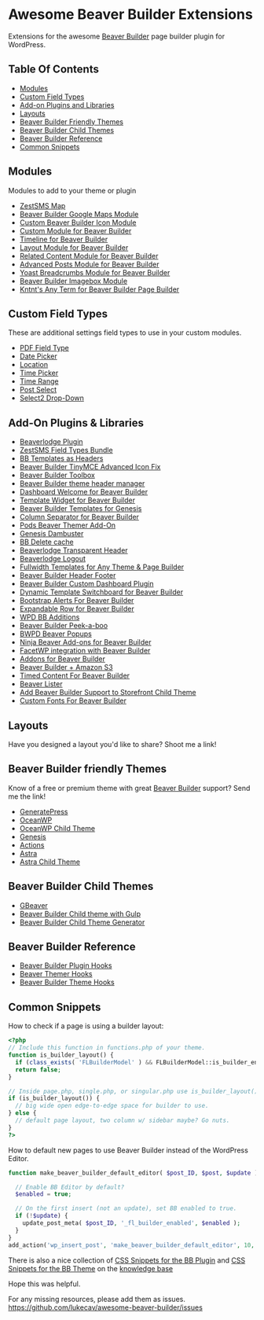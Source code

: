 # Awesome Beaver Builder Extensions
Extensions for the awesome [Beaver Builder](https://www.wpbeaverbuilder.com/) page builder plugin for WordPress.

## Table Of Contents
* [Modules](#modules)
* [Custom Field Types](#custom-field-types)
* [Add-on Plugins and Libraries](#add-on-plugins--libraries)
* [Layouts](#layouts)
* [Beaver Builder Friendly Themes](#beaver-builder-friendly-themes)
* [Beaver Builder Child Themes](#beaver-builder-child-themes)
* [Beaver Builder Reference](#beaver-builder-reference)
* [Common Snippets](#common-snippets)

## Modules
Modules to add to your theme or plugin
* [ZestSMS Map](https://github.com/ZestSMS/BB-Override-Modules)
* [Beaver Builder Google Maps Module](https://github.com/thierrypigot/beaver-builder-googlemaps)
* [Custom Beaver Builder Icon Module](https://github.com/thierrypigot/bb-custom-icon-module)
* [Custom Module for Beaver Builder](https://github.com/bacoords/cb-custom-modules)
* [Timeline for Beaver Builder](https://wordpress.org/plugins/timeline-for-beaver-builder/)
* [Layout Module for Beaver Builder](https://github.com/thierrypigot/bb-layout)
* [Related Content Module for Beaver Builder](https://github.com/johnbuck/bb-related-content)
* [Advanced Posts Module for Beaver Builder](https://github.com/johnbuck/bb-advanced-posts)
* [Yoast Breadcrumbs Module for Beaver Builder](https://github.com/johnbuck/bb-yoast-breadcrumbs)
* [Beaver Builder Imagebox Module](https://wordpress.org/plugins/imagebox-module/)
* [Kntnt's Any Term for Beaver Builder Page Builder](https://wordpress.org/plugins/kntnts-bb-any-term/)

## Custom Field Types
These are additional settings field types to use in your custom modules.
* [PDF Field Type](https://github.com/ZestSMS/BB-PDF-field)
* [Date Picker](https://github.com/ZestSMS/BB-fields)
* [Location](https://github.com/ZestSMS/BB-fields)
* [Time Picker](https://github.com/ZestSMS/BB-fields)
* [Time Range](https://github.com/ZestSMS/BB-fields)
* [Post Select](https://github.com/ZestSMS/BB-fields)
* [Select2 Drop-Down](https://github.com/ZestSMS/BB-fields/tree/master/fields/select2)

## Add-On Plugins & Libraries
* [Beaverlodge Plugin](https://beaverlodgehq.com/downloads/beaverlodge-plugin/)
* [ZestSMS Field Types Bundle](https://github.com/ZestSMS/BB-fields)
* [BB Templates as Headers](https://github.com/jatacid/bb-template-as-header/)
* [Beaver Builder TinyMCE Advanced Icon Fix](https://wordpress.org/plugins/r3df-beaver-builder-tinymce-advanced-icon-fix/)
* [Beaver Builder Toolbox](https://github.com/thierrypigot/beaver-builder-toolbox)
* [Beaver Builder theme header manager](https://github.com/thierrypigot/beaver-builder-theme-header-manager)
* [Dashboard Welcome for Beaver Builder](https://wordpress.org/plugins/dashboard-welcome-for-beaver-builder/)
* [Template Widget for Beaver Builder](https://wordpress.org/plugins/template-widget-for-beaver-builder/)
* [Beaver Builder Templates for Genesis](https://github.com/crowdfavorite/bb-templates-genesis)
* [Column Separator for Beaver Builder](https://wordpress.org/plugins/column-separator-for-beaver-builder/)
* [Pods Beaver Themer Add-On](https://wordpress.org/plugins/pods-beaver-builder-themer-add-on/)
* [Genesis Dambuster](https://wordpress.org/plugins/genesis-dambuster/)
* [BB Delete cache](https://wordpress.org/plugins/bb-delete-cache/)
* [Beaverlodge Transparent Header](https://wordpress.org/plugins/beaverlodge-transparent-header/)
* [Beaverlodge Logout](https://wordpress.org/plugins/beaverlodge-logout/)
* [Fullwidth Templates for Any Theme & Page Builder](https://wordpress.org/plugins/fullwidth-templates/)
* [Beaver Builder Header Footer](https://wordpress.org/plugins/bb-header-footer/)
* [Beaver Builder Custom Dashboard Plugin](https://github.com/bluedognz/beaverbuilder-custom-dashboard)
* [Dynamic Template Switchboard for Beaver Builder](https://github.com/simbasounds/Dynamic-Template-Switchboard-for-Beaver-Builder-and-Dynamik)
* [Bootstrap Alerts For Beaver Builder](https://wordpress.org/plugins/bb-bootstrap-alerts/)
* [Expandable Row for Beaver Builder](https://wordpress.org/plugins/expandable-row-for-beaver-builder/)
* [WPD BB Additions](https://wordpress.org/plugins/wpd-bb-additions/)
* [Beaver Builder Peek-a-boo](https://wordpress.org/plugins/peek-a-boo-for-beaver-builder/)
* [BWPD Beaver Popups](https://wordpress.org/plugins/wpd-beaver-popups/)
* [Ninja Beaver Add-ons for Beaver Builder](https://wordpress.org/plugins/ninja-beaver-lite-addons-for-beaver-builder/)
* [FacetWP integration with Beaver Builder](https://github.com/FacetWP/facetwp-beaver-builder)
* [Addons for Beaver Builder](https://wordpress.org/plugins/addons-for-beaver-builder/)
* [Beaver Builder + Amazon S3](https://github.com/liquidweb/beaverbuilder-s3)
* [Timed Content For Beaver Builder](https://wordpress.org/plugins/timed-content-for-beaver-builder/)
* [Beaver Lister](https://wordpress.org/plugins/wpbw-beaver-lister/)
* [Add Beaver Builder Support to Storefront Child Theme](https://gist.github.com/helgatheviking/617187f95c528f5cabf58c1d0f8ebc9f)
* [Custom Fonts For Beaver Builder](https://wordpress.org/plugins/custom-fonts-for-beaver-builder/)

## Layouts
Have you designed a layout you'd like to share? Shoot me a link!

## Beaver Builder friendly Themes
Know of a free or premium theme with great [Beaver Builder](http://www.wpbeaverbuilder.com) support? Send me the link!
* [GeneratePress](https://generatepress.com/)
* [OceanWP](https://oceanwp.org/)
* [OceanWP Child Theme](https://github.com/oceanwp/oceanwp-child-theme)
* [Genesis](http://my.studiopress.com/themes/genesis/)
* [Actions](https://wordpress.org/themes/actions/)
* [Astra](https://wordpress.org/themes/astra/)
* [Astra Child Theme](https://github.com/brainstormforce/astra-child)

## Beaver Builder Child Themes
* [GBeaver](http://gbeaver.com/)
* [Beaver Builder Child theme with Gulp](https://github.com/stephengreer08/bb-theme-child)
* [Beaver Builder Child Theme Generator](https://wpbeaveraddons.com/beaver-child-theme-generator/)

## Beaver Builder Reference
* [Beaver Builder Plugin Hooks](http://hooks.wpbeaverbuilder.com/bb-plugin/)
* [Beaver Themer Hooks](http://hooks.wpbeaverbuilder.com/bb-themer/)
* [Beaver Builder Theme Hooks](http://hooks.wpbeaverbuilder.com/bb-theme/)

## Common Snippets

How to check if a page is using a builder layout:
```php
<?php
// Include this function in functions.php of your theme.
function is_builder_layout() {
  if (class_exists( 'FLBuilderModel' ) && FLBuilderModel::is_builder_enabled()) return true;
  return false;
}

// Inside page.php, single.php, or singular.php use is_builder_layout() to determine what kind of layout to display.
if (is_builder_layout()) {
  // big wide open edge-to-edge space for builder to use.
} else {
  // default page layout, two column w/ sidebar maybe? Go nuts.
}
?>
```

How to default new pages to use Beaver Builder instead of the WordPress Editor.
```php
function make_beaver_builder_default_editor( $post_ID, $post, $update ) {

  // Enable BB Editor by default?
  $enabled = true;

  // On the first insert (not an update), set BB enabled to true.
  if (!$update) {
    update_post_meta( $post_ID, '_fl_builder_enabled', $enabled );
  }
}
add_action('wp_insert_post', 'make_beaver_builder_default_editor', 10, 3 );
```

There is also a nice collection of [CSS Snippets for the BB Plugin](https://www.wpbeaverbuilder.com/kb/css-snippets-plugin/) and [CSS Snippets for the BB Theme](https://www.wpbeaverbuilder.com/kb/css-snippets-theme/) on the [knowledge base](https://www.wpbeaverbuilder.com/knowledge-base/)

Hope this was helpful.

For any missing resources, please add them as issues. https://github.com/lukecav/awesome-beaver-builder/issues
